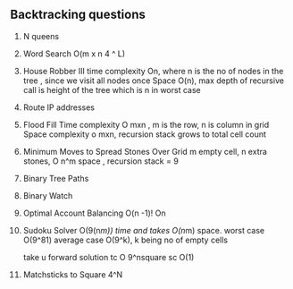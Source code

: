 ## Backtracking questions

1. N queens 

2. Word Search 
     O(m x n 4 ^ L)

3. House Robber III 
     time complexity On, where n is the no of nodes in the tree , since we visit all nodes once
     Space O(n), max depth of recursive call is height of the tree which is n in worst case

4. Route IP addresses 

5. Flood Fill 
     Time complexity O mxn , m is the row, n is column in grid
     Space complexity o mxn, recursion stack grows to total cell count

6. Minimum Moves to Spread Stones Over Grid 
     m empty cell, n extra stones, O n^m
     space , recursion stack = 9
7. Binary Tree Paths 

8. Binary Watch 

9. Optimal Account Balancing 
 O(n -1)!
 On
10. Sudoku Solver 
     O(9(n*m)) time and takes O(n*m) space.
     worst case O(9^81)
     average case O(9^k), k being no of empty cells

     take u forward solution
     tc O 9^nsquare
     sc O(1)
     
11. Matchsticks to Square 
 4^N

